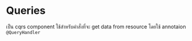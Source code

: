 # Queries

เป็น cqrs component ใช้สำหรับคำสั่งที่จะ get data from resource โดยใช้ annotaion ```@QueryHandler```
